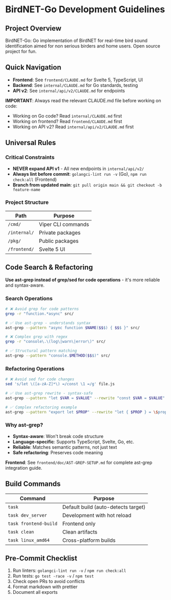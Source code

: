 # BirdNET-Go Development Guidelines

## Project Overview

BirdNET-Go: Go implementation of BirdNET for real-time bird sound identification aimed for non serious birders and home users. Open source project for fun.

## Quick Navigation

- **Frontend**: See `frontend/CLAUDE.md` for Svelte 5, TypeScript, UI
- **Backend**: See `internal/CLAUDE.md` for Go standards, testing
- **API v2**: See `internal/api/v2/CLAUDE.md` for endpoints

**IMPORTANT**: Always read the relevant CLAUDE.md file before working on code:
- Working on Go code? Read `internal/CLAUDE.md` first
- Working on frontend? Read `frontend/CLAUDE.md` first
- Working on API v2? Read `internal/api/v2/CLAUDE.md` first

## Universal Rules

### Critical Constraints

- **NEVER expand API v1** - All new endpoints in `internal/api/v2/`
- **Always lint before commit**: `golangci-lint run -v` (Go), `npm run check:all` (Frontend)
- **Branch from updated main**: `git pull origin main && git checkout -b feature-name`

### Project Structure

| Path         | Purpose            |
| ------------ | ------------------ |
| `/cmd/`      | Viper CLI commands |
| `/internal/` | Private packages   |
| `/pkg/`      | Public packages    |
| `/frontend/` | Svelte 5 UI        |

## Code Search & Refactoring

**Use ast-grep instead of grep/sed for code operations** - it's more reliable and syntax-aware.

### Search Operations

```bash
# ❌ Avoid grep for code patterns
grep -r "function.*async" src/

# ✅ Use ast-grep - understands syntax
ast-grep --pattern "async function $NAME($$$) { $$$ }" src/

# ❌ Complex grep with regex
grep -r "console\.\(log\|warn\|error\)" src/

# ✅ Structural pattern matching
ast-grep --pattern "console.$METHOD($$$)" src/
```

### Refactoring Operations

```bash
# ❌ Avoid sed for code changes
sed 's/let \([a-zA-Z]*\) =/const \1 =/g' file.js

# ✅ Use ast-grep rewrite - syntax-safe
ast-grep --pattern "let $VAR = $VALUE" --rewrite "const $VAR = $VALUE" src/

# ✅ Complex refactoring example
ast-grep --pattern "export let $PROP" --rewrite "let { $PROP } = \$props()" --lang svelte src/
```

### Why ast-grep?

- **Syntax-aware**: Won't break code structure
- **Language-specific**: Supports TypeScript, Svelte, Go, etc.
- **Reliable**: Matches semantic patterns, not just text
- **Safe refactoring**: Preserves code meaning

**Frontend**: See `frontend/doc/AST-GREP-SETUP.md` for complete ast-grep integration guide.

## Build Commands

| Command               | Purpose                             |
| --------------------- | ----------------------------------- |
| `task`                | Default build (auto-detects target) |
| `task dev_server`     | Development with hot reload         |
| `task frontend-build` | Frontend only                       |
| `task clean`          | Clean artifacts                     |
| `task linux_amd64`    | Cross-platform builds               |

## Pre-Commit Checklist

1. Run linters: `golangci-lint run -v` / `npm run check:all`
2. Run tests: `go test -race -v` / `npm test`
3. Check open PRs to avoid conflicts
4. Format markdown with prettier
5. Document all exports
